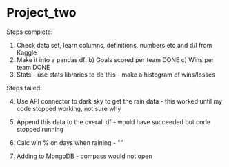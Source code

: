 # Project_two

Steps complete:
1. Check data set, learn columns, definitions, numbers etc and d/l from Kaggle
2. Make it into a pandas df:
	b) Goals scored per team DONE
	c) Wins per team DONE
3. Stats - use stats libraries to do this - make a histogram of wins/losses 

Steps failed:

4. Use API connector to dark sky to get the rain data - this worked until my code stopped working, not sure why

5. Append this data to the overall df - would have succeeded but code stopped running

6. Calc win % on days when raining - ""

7. Adding to MongoDB - compass would not open
